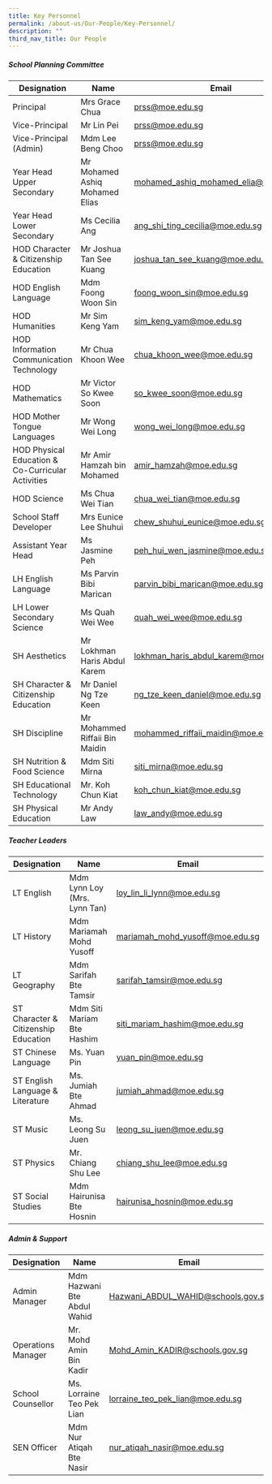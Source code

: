 ```yaml
---
title: Key Personnel
permalink: /about-us/Our-People/Key-Personnel/
description: ""
third_nav_title: Our People
---
```

##### School Planning Committee


| Designation | Name | Email |
| -------- | -------- | -------- |
|Principal|Mrs Grace Chua|[prss@moe.edu.sg](mailto:prss@moe.edu.sg)
|Vice-Principal|Mr Lin Pei|[prss@moe.edu.sg](mailto:prss@moe.edu.sg)
|Vice-Principal (Admin)|Mdm Lee Beng Choo|[prss@moe.edu.sg](mailto:prss@moe.edu.sg)
|Year Head Upper Secondary |Mr Mohamed Ashiq Mohamed Elias 	|[mohamed_ashiq_mohamed_elia@moe.edu.sg](mailto:mohamed_ashiq_mohamed_elia@moe.edu.sg)
|Year Head Lower Secondary 	|Ms Cecilia Ang 	|[ang_shi_ting_cecilia@moe.edu.sg](mailto:ang_shi_ting_cecilia@moe.edu.sg)
|HOD Character & Citizenship Education	|Mr Joshua Tan See Kuang 	|[joshua_tan_see_kuang@moe.edu.sg](mailto:joshua_tan_see_kuang@moe.edu.sg)
|HOD English Language 	|Mdm Foong Woon Sin 	|[foong_woon_sin@moe.edu.sg](mailto:foong_woon_sin@moe.edu.sg)
|HOD Humanities 	|Mr Sim Keng Yam 	|[sim_keng_yam@moe.edu.sg](mailto:sim_keng_yam@moe.edu.sg)
|HOD Information Communication Technology 	|Mr Chua Khoon Wee |[chua_khoon_wee@moe.edu.sg](mailto:chua_khoon_wee@moe.edu.sg)
|HOD Mathematics 	|Mr Victor So Kwee Soon 	|[so_kwee_soon@moe.edu.sg](mailto:so_kwee_soon@moe.edu.sg)
|HOD Mother Tongue Languages 	|Mr Wong Wei Long |[wong_wei_long@moe.edu.sg](mailto:wong_wei_long@moe.edu.sg)
|HOD Physical Education & Co-Curricular Activities	|Mr Amir Hamzah bin Mohamed |[amir_hamzah@moe.edu.sg](mailto:amir_hamzah@moe.edu.sg)
|HOD Science 	|Ms Chua Wei Tian 	|[chua_wei_tian@moe.edu.sg](mailto:chua_wei_tian@moe.edu.sg)
|School Staff Developer	|Mrs Eunice Lee Shuhui	|[chew_shuhui_eunice@moe.edu.sg](mailto:chew_shuhui_eunice@moe.edu.sg)
|Assistant Year Head 	|Ms Jasmine Peh 	|[peh_hui_wen_jasmine@moe.edu.sg ](mailto:peh_hui_wen_jasmine@moe.edu.sg )
|LH English Language	|Ms Parvin Bibi Marican	|[parvin_bibi_marican@moe.edu.sg](mailto:parvin_bibi_marican@moe.edu.sg)
|LH Lower Secondary Science	|Ms Quah Wei Wee	|[quah_wei_wee@moe.edu.sg](mailto:quah_wei_wee@moe.edu.sg)
|SH Aesthetics	|Mr Lokhman Haris Abdul Karem 	|[lokhman_haris_abdul_karem@moe.edu.sg](mailto:lokhman_haris_abdul_karem@moe.edu.sg)
|SH Character & Citizenship Education	|Mr Daniel Ng Tze Keen	|[ng_tze_keen_daniel@moe.edu.sg](mailto:ng_tze_keen_daniel@moe.edu.sg)
|SH Discipline	|Mr Mohammed Riffaii Bin Maidin	|[mohammed_riffaii_maidin@moe.edu.sg](mailto:mohammed_riffaii_maidin@moe.edu.sg)
|SH Nutrition & Food Science	|Mdm Siti Mirna 	|[siti_mirna@moe.edu.sg](mailto:siti_mirna@moe.edu.sg)
|SH Educational Technology	|Mr. Koh Chun Kiat 	|[koh_chun_kiat@moe.edu.sg](mailto:koh_chun_kiat@moe.edu.sg)
|SH Physical Education	|Mr Andy Law	|[law_andy@moe.edu.sg](mailto:law_andy@moe.edu.sg)

##### Teacher Leaders

| Designation | Name | Email |
| -------- | -------- | -------- |
|LT English 	|Mdm Lynn Loy (Mrs. Lynn Tan)	|[loy_lin_li_lynn@moe.edu.sg](mailto:loy_lin_li_lynn@moe.edu.sg)
|LT History	|Mdm Mariamah Mohd Yusoff	|[mariamah_mohd_yusoff@moe.edu.sg](mailto:mariamah_mohd_yusoff@moe.edu.sg)
|LT Geography	|Mdm Sarifah Bte Tamsir	|[sarifah_tamsir@moe.edu.sg](mailto:sarifah_tamsir@moe.edu.sg)
|ST Character & Citizenship Education	|Mdm Siti Mariam Bte Hashim	|[siti_mariam_hashim@moe.edu.sg](mailto:siti_mariam_hashim@moe.edu.sg)
|ST Chinese Language	|Ms. Yuan Pin	|[yuan_pin@moe.edu.sg](mailto:yuan_pin@moe.edu.sg)
|ST English Language & Literature	|Ms. Jumiah Bte Ahmad	|[jumiah_ahmad@moe.edu.sg](mailto:jumiah_ahmad@moe.edu.sg)
|ST Music 	|Ms. Leong Su Juen 	|[leong_su_juen@moe.edu.sg ](mailto:leong_su_juen@moe.edu.sg)
|ST Physics	|Mr. Chiang Shu Lee	|[chiang_shu_lee@moe.edu.sg](mailto:chiang_shu_lee@moe.edu.sg)
|ST Social Studies	|Mdm Hairunisa Bte Hosnin	|[hairunisa_hosnin@moe.edu.sg](mailto:hairunisa_hosnin@moe.edu.sg)

##### Admin & Support

| Designation | Name | Email |
| -------- | -------- | -------- |
|Admin Manager 	|Mdm Hazwani Bte Abdul Wahid	|[Hazwani_ABDUL_WAHID@schools.gov.sg](mailto:Hazwani_ABDUL_WAHID@schools.gov.sg)
|Operations Manager	|Mr. Mohd Amin Bin Kadir	|[Mohd_Amin_KADIR@schools.gov.sg](mailto:Mohd_Amin_KADIR@schools.gov.sg)
|School Counsellor	|Ms. Lorraine Teo Pek Lian	|[lorraine_teo_pek_lian@moe.edu.sg](mailto:lorraine_teo_pek_lian@moe.edu.sg)
|SEN Officer	|Mdm Nur Atiqah Bte Nasir	|[nur_atiqah_nasir@moe.edu.sg](mailto:nur_atiqah_nasir@moe.edu.sg)
